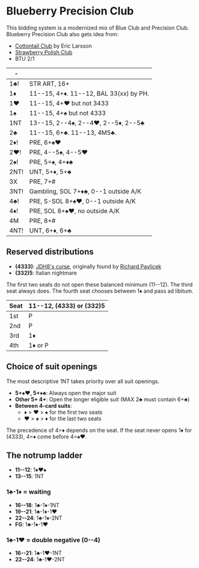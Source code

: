 # Blueberry Precision Club

This bidding system is a modernized mix of Blue Club and Precision Club.
Blueberry Precision Club also gets idea from:

- [Cottontail Club](https://github.com/Egroegw/Kaninklover) by Eric Larsson
- [Strawberry Polish Club](WJ.md)
- BTU 2/1

|  -   |   |
|------|---|
| 1♣!  | STR ART, 16+
| 1♦   | 11--15, 4+♦.  11--12, BAL 33(xx) by PH.
| 1♥   | 11--15, 4+♥ but not 3433
| 1♠   | 11--15, 4+♠ but not 4333
| 1NT  | 13--15, 2--4♠, 2--4♥, 2--5♦, 2--5♣
| 2♣   | 11--15, 6+♣.  11--13, 4M5♣.
| 2♦!  | PRE, 6+♠♥
| 2♥!  | PRE, 4--5♠, 4--5♥
| 2♠!  | PRE, 5=♠, 4+♦♣
| 2NT! | UNT, 5+♦, 5+♣
| 3X   | PRE, 7+#
| 3NT! | Gambling, SOL 7+♦♣, 0--1 outside A/K
| 4♣!  | PRE, S-SOL 8+♠♥, 0--1 outside A/K
| 4♦!  | PRE, SOL 8+♠♥, no outside A/K
| 4M   | PRE, 8+#
| 4NT! | UNT, 6+♦, 6+♣

## Reserved distributions

- **(4333)**: [JDH8's curse][curse], originally found by [Richard Pavlicek][rpbridge]
- **(332)5**: Italian nightmare

[curse]: https://jdh8.com/curse-of-4333/
[rpbridge]: http://www.rpbridge.net/8j05.htm

The first two seats do not open these balanced minimum (11--12).  The third seat
always does.  The fourth seat chooses between 1♦ and pass ad libitum.

| Seat | 11--12, (4333) or (332)5 |
|------|--------------------------|
| 1st  | P
| 2nd  | P
| 3rd  | 1♦
| 4th  | 1♦ or P

## Choice of suit openings

The most descriptive 1NT takes priority over all suit openings.

- **5+♠♥, 5+♦♣**: Always open the major suit
- **Other 5+ 4+**: Open the longer eligible suit (MAX 2♣ must contain 6+♣)
- **Between 4-card suits**:
  - ♦ > ♥ > ♠ for the first two seats
  - ♥ > ♠ > ♦ for the last two seats

The precedence of 4=♦ depends on the seat.  If the seat never opens 1♦ for
(4333), 4=♦ come before 4=♠♥.

## The notrump ladder

- **11--12**: 1♦♥♠
- **13--15**: 1NT

### 1♣-1♦ = waiting

- **16--18**: 1♣-1♦-1NT
- **19--21**: 1♣-1♦-1♥
- **22--24**: 1♣-1♦-2NT
- **FG**: 1♣-1♦-1♥

### 1♣-1♥ = double negative (0--4)

- **16--21**: 1♣-1♥-1NT
- **22--24**: 1♣-1♥-2NT
